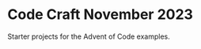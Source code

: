 Code Craft November 2023
========================

Starter projects for the Advent of Code examples.
